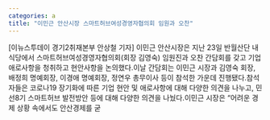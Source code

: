 ```yaml
---
categories: a
title: "이민근 안산시장 스마트허브여성경영자협의회 임원과 오찬"
---
```

[이뉴스투데이 경기2취재본부 안상철 기자] 이민근 안산시장은 지난 23일 반월산단 내 식당에서 스마트허브여성경영자협의회(회장 김영숙) 임원진과 오찬 간담회를 갖고 기업 애로사항을 청취하고 현안사항을 논의했다.이날 간담회는 이민근 시장과 김영숙 회장, 배정희 명예회장, 이경애 명예회장, 정연우 총무이사 등이 참석한 가운데 진행됐다.참석자들은 코로나19 장기화에 따른 기업 현안 및 애로사항에 대해 다양한 의견을 나누고, 민선8기 스마트허브 발전방안 등에 대해 다양한 의견을 나눴다.이민근 시장은 “어려운 경제 상황 속에서도 안산경제를 굳